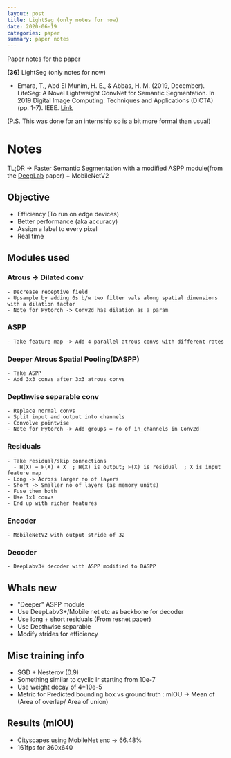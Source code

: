 ```yaml
---
layout: post
title: LightSeg (only notes for now)
date: 2020-06-19
categories: paper
summary: paper notes
---
```

Paper notes for the paper

**[36]** LightSeg (only notes for now)
- Emara, T., Abd El Munim, H. E., & Abbas, H. M. (2019, December). LiteSeg: A Novel Lightweight ConvNet for Semantic Segmentation. In 2019 Digital Image Computing: Techniques and Applications (DICTA) (pp. 1-7). IEEE. [Link](https://arxiv.org/pdf/1912.06683) 

(P.S. This was done for an internship so is a bit more formal than usual)

# Notes

TL;DR -> Faster Semantic Segmentation with a modified ASPP module(from the [DeepLab](https://arxiv.org/pdf/1606.00915) paper) + MobileNetV2

## Objective
- Efficiency (To run on edge devices)
- Better performance (aka accuracy)
- Assign a label to every pixel
- Real time

## Modules used

### Atrous -> Dilated conv 
    - Decrease receptive field
    - Upsample by adding 0s b/w two filter vals along spatial dimensions with a dilation factor
    - Note for Pytorch -> Conv2d has dilation as a param
### ASPP
    - Take feature map -> Add 4 parallel atrous convs with different rates
### Deeper Atrous Spatial Pooling(DASPP)
    - Take ASPP
    - Add 3x3 convs after 3x3 atrous convs
### Depthwise separable conv
    - Replace normal convs
    - Split input and output into channels
    - Convolve pointwise
    - Note for Pytorch -> Add groups = no of in_channels in Conv2d
### Residuals
    - Take residual/skip connections 
      - H(X) = F(X) + X  ; H(X) is output; F(X) is residual  ; X is input feature map
    - Long -> Across larger no of layers
    - Short -> Smaller no of layers (as memory units)
    - Fuse them both 
    - Use 1x1 convs
    - End up with richer features
### Encoder
    - MobileNetV2 with output stride of 32
### Decoder
    - DeepLabv3+ decoder with ASPP modified to DASPP

## Whats new
- "Deeper" ASPP module
- Use DeepLabv3+/Mobile net etc as backbone for decoder
- Use long + short residuals (From resnet paper)
- Use Depthwise separable
- Modify strides for efficiency

## Misc training info
- SGD + Nesterov (0.9)
- Something similar to cyclic lr starting from 10e-7 
- Use weight decay of 4*10e-5
- Metric for Predicted bounding box vs ground truth : mIOU -> Mean of (Area of overlap/ Area of union)

## Results (mIOU)
- Cityscapes using MobileNet enc -> 66.48%
- 161fps for 360x640
